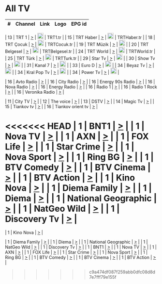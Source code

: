 <h1>All TV</h1>

| #   | Channel        | Link  | Logo | EPG id |
|:---:|:--------------:|:-----:|:----:|:------:|

| 13  | TRT 1            | [>](https://tv-trt1.medya.trt.com.tr/master.m3u8) | <img height="20" src="https://i.imgur.com/j786OLG.png"/> | TRT1.tr |
| 15  | TRT Haber        | [>](https://tv-trthaber.medya.trt.com.tr/master.m3u8) | <img height="20" src="https://i.imgur.com/OVfo8Ab.png"/> | TRTHaber.tr |
| 18  | TRT Çocuk        | [>](https://tv-trtcocuk.medya.trt.com.tr/master.m3u8) | <img height="20" src="https://i.imgur.com/QLFmD6d.png"/> | TRTCocuk.tr |
| 19  | TRT Müzik        | [>](https://tv-trtmuzik.medya.trt.com.tr/master.m3u8) | <img height="20" src="https://i.imgur.com/fIVFCEd.png"/> |
| 20  | TRT Belgesel     | [>](https://tv-trtbelgesel.medya.trt.com.tr/master.m3u8) | <img height="20" src="https://i.imgur.com/MGO87pe.png"/> | TRTBelgesel.tr |
| 24  | TRT World        | [>](https://tv-trtworld.medya.trt.com.tr/master.m3u8) | <img height="20" src="https://i.imgur.com/JEA2xpv.png"/> | TRTWorld.tr |
| 25  | TRT Türk         | [>](https://tv-trtturk.medya.trt.com.tr/master.m3u8) | <img height="20" src="https://i.imgur.com/OSTOQNw.png"/> | TRTTurk.tr |
| 29  | Star Tv   | [>](https://dogus-live.daioncdn.net/startv/startv_360p.m3u8) | <img height="20" src="https://i.imgur.com/IebUZx1.png"/> |
| 30  | Show Tv     | [>](https://ciner-live.daioncdn.net/showtv/showtv.m3u8) | <img height="20" src="https://i.imgur.com/IebUZx1.png"/> |
| 31  | Kanal 7     | [>](https://kanal7-live.daioncdn.net/kanal7/kanal7.m3u8) | <img height="20" src="https://i.imgur.com/IebUZx1.png"/> |
| 33  | Euro D    | [>](https://www.youtube.com/user/KanalD/live) | <img height="20" src="https://i.imgur.com/IebUZx1.png"/> |
| 34  | Beyaz Tv     | [>](https://beyaztv-live.daioncdn.net/beyaztv/beyaztv.m3u8) | <img height="20" src="https://i.imgur.com/IebUZx1.png"/> |
| 34  | Kral Pop Tv     | [>](https://www.youtube.com/watch?v=GuFTuKoXepw) | <img height="20" src="https://i.imgur.com/IebUZx1.png"/> |
| 34  | Power Tv     | [>](https://livetv.powerapp.com.tr/powerTV/powerhd.smil/chunklist.m3u8) | <img height="20" src="https://i.imgur.com/IebUZx1.png"/> |

| 16  | Avto Radio | [>](http://stream.metacast.eu/avtoradio.mp3.m3u) |
| 16  | City Radio | [>](http://stream.metacast.eu/city.aac.m3u) |
| 16  | Energy 90s Radio | [>](http://stream.metacast.eu/energy-90s.m3u) |
| 16  | Nova Radio | [>](http://stream.metacast.eu/nova.aac.m3u) |
| 16  | Energy Radio | [>](http://stream.metacast.eu/nrj.aac.m3u) |
| 16  | Radio 1 | [>](http://stream.metacast.eu/radio1.aac.m3u) |
| 16  | Radio 1 Rock | [>](http://stream.metacast.eu/radio1rock.aac.m3u) |
| 16  | Veronika Radio | [>](http://stream.metacast.eu/veronika.aac.m3u) |

| 11  | City TV | [>](https://tv.city.bg/play/tshls/citytv/index.m3u8) |
| 12  | The voice | [>](https://bss1.neterra.tv/thevoice/thevoice.m3u8) |
| 13  | DSTV | [>](http://46.249.95.140:8081/hls/data.m3u8) |
| 14  | Magic Tv | [>](https://bss1.neterra.tv/magictv/magictv.m3u8) |
| 15  | Tiankov tv | [>](https://streamer103.neterra.tv/tiankov-folk/live.m3u8) |
| 16  | Tiankov orient tv | [>](https://streamer103.neterra.tv/tiankov-orient/live.m3u8) |

<<<<<<< HEAD
| 1 | BNT1 | [>](https://ymkaya.xyz:32816/tv/bnt1/playlist.m3u8?wmsAuthSign=c2VydmVyX3RpbWU9Mi82LzIwMjUgNzozMzo0OCBQTSZoYXNoX3ZhbHVlPVN4L2E5MjMra1VhTnk0T1hZbm83dXc9PSZ2YWxpZG1pbnV0ZXM9NjA=) |
| 1 | Nova TV | [>](https://ymkaya.xyz:32816/tv/novatv/playlist.m3u8?wmsAuthSign=c2VydmVyX3RpbWU9Mi82LzIwMjUgNzozMzo1OCBQTSZoYXNoX3ZhbHVlPVczS1hjM1VSNG9SdDIwb2E2TmgxR0E9PSZ2YWxpZG1pbnV0ZXM9NjA=) |
| 1 | AXN | [>](https://ymkaya.xyz:32816/tv/axn/playlist.m3u8?wmsAuthSign=c2VydmVyX3RpbWU9Mi82LzIwMjUgNzozNDowOCBQTSZoYXNoX3ZhbHVlPVRQUzB4UGZqRWNETS9rNnNpaEtSdEE9PSZ2YWxpZG1pbnV0ZXM9NjA=) |
| 1 | FOX Life | [>](https://ymkaya.xyz:32816/tv/foxlife/playlist.m3u8?wmsAuthSign=c2VydmVyX3RpbWU9Mi82LzIwMjUgNzozNDoxOCBQTSZoYXNoX3ZhbHVlPW5RNTFodHZyWC9NYWtEcVVFaFRhU0E9PSZ2YWxpZG1pbnV0ZXM9NjA=) |
| 1 | Star Crime | [>](https://ymkaya.xyz:32816/tv/foxcrime/playlist.m3u8?wmsAuthSign=c2VydmVyX3RpbWU9Mi82LzIwMjUgNzozNDoyOCBQTSZoYXNoX3ZhbHVlPVZCNENaZUQ4WkJrUGNtZjR1RHZIaHc9PSZ2YWxpZG1pbnV0ZXM9NjA=) |
| 1 | Nova Sport | [>](https://ymkaya.xyz:32816/tv/novasport/playlist.m3u8?wmsAuthSign=c2VydmVyX3RpbWU9Mi82LzIwMjUgNzozNDozNyBQTSZoYXNoX3ZhbHVlPVVod3dkOUhtblJLV1ZDU1UwZXBxRHc9PSZ2YWxpZG1pbnV0ZXM9NjA=) |
| 1 | Ring BG | [>](https://ymkaya.xyz:32816/tv/ringbg/playlist.m3u8?wmsAuthSign=c2VydmVyX3RpbWU9Mi82LzIwMjUgNzozNDo0NyBQTSZoYXNoX3ZhbHVlPUx4NGZxRGpnSW9JQmxTNkhqb3ZhUHc9PSZ2YWxpZG1pbnV0ZXM9NjA=) |
| 1 | BTV Comedy | [>](https://ymkaya.xyz:32816/tv/btvcomedy/playlist.m3u8?wmsAuthSign=c2VydmVyX3RpbWU9Mi82LzIwMjUgNzozNDo1NyBQTSZoYXNoX3ZhbHVlPWljeEtFdFNEbHpkN0ZBVTlSSVlJRmc9PSZ2YWxpZG1pbnV0ZXM9NjA=) |
| 1 | BTV Cinema | [>](https://ymkaya.xyz:32816/tv/btvcinema/playlist.m3u8?wmsAuthSign=c2VydmVyX3RpbWU9Mi82LzIwMjUgNzozNTowNyBQTSZoYXNoX3ZhbHVlPTVVdlVkc3VpbmVrajhVSitXbTRBTUE9PSZ2YWxpZG1pbnV0ZXM9NjA=) |
| 1 | BTV Action | [>](https://ymkaya.xyz:32816/tv/btvaction/playlist.m3u8?wmsAuthSign=c2VydmVyX3RpbWU9Mi82LzIwMjUgNzozNToxNiBQTSZoYXNoX3ZhbHVlPTFqQllNSkQwK0FIb2ZXME82SVZMMHc9PSZ2YWxpZG1pbnV0ZXM9NjA=) |
| 1 | Kino Nova | [>](https://ymkaya.xyz:32816/tv/kinonova/playlist.m3u8?wmsAuthSign=c2VydmVyX3RpbWU9Mi82LzIwMjUgNzozNToyNiBQTSZoYXNoX3ZhbHVlPUZmQ1ZPbkN5UHE3bU5rdCtsSmtKT0E9PSZ2YWxpZG1pbnV0ZXM9NjA=) |
| 1 | Diema Family | [>](https://ymkaya.xyz:32816/tv/diemafamily/playlist.m3u8?wmsAuthSign=c2VydmVyX3RpbWU9Mi82LzIwMjUgNzozNTozNiBQTSZoYXNoX3ZhbHVlPWd0U2YxazR4U3dlOVorZWlXWVJvSlE9PSZ2YWxpZG1pbnV0ZXM9NjA=) |
| 1 | Diema | [>](https://ymkaya.xyz:32816/tv/diema/playlist.m3u8?wmsAuthSign=c2VydmVyX3RpbWU9Mi82LzIwMjUgNzozNjozMCBQTSZoYXNoX3ZhbHVlPUE3WHJLQ1RsU1FkMUs2ZTE0SHJSNlE9PSZ2YWxpZG1pbnV0ZXM9NjA=) |
| 1 | National Geographic | [>](https://ymkaya.xyz:32816/tv/natgeo/playlist.m3u8?wmsAuthSign=c2VydmVyX3RpbWU9Mi82LzIwMjUgNzozNjo0MCBQTSZoYXNoX3ZhbHVlPUIyL3lrRVhxRUFuZ0QvYkZDMEJGa1E9PSZ2YWxpZG1pbnV0ZXM9NjA=) |
| 1 | NatGeo Wild | [>](https://ymkaya.xyz:32816/tv/natgeowild/playlist.m3u8?wmsAuthSign=c2VydmVyX3RpbWU9Mi82LzIwMjUgNzozNjo0OSBQTSZoYXNoX3ZhbHVlPWVXNXdnM2dtd1ZyZDNVV2JSN2hqRGc9PSZ2YWxpZG1pbnV0ZXM9NjA=) |
| 1 | Discovery Tv | [>](https://ymkaya.xyz:32816/tv/discovery/playlist.m3u8?wmsAuthSign=c2VydmVyX3RpbWU9Mi82LzIwMjUgNzozNjo1OSBQTSZoYXNoX3ZhbHVlPVk5WGtFUGRlMHlMM25MUmZMOURrU3c9PSZ2YWxpZG1pbnV0ZXM9NjA=) |
=======


| 1 | Kino Nova | [>](https://ymkaya.xyz:11336/tv/kinonova/playlist.m3u8?wmsAuthSign=c2VydmVyX3RpbWU9MS8yLzIwMjUgNDo0MDoyMCBBTSZoYXNoX3ZhbHVlPWlFS1FrWEtMMVRFM3l5YklUWUJQUHc9PSZ2YWxpZG1pbnV0ZXM9NjA=) |

| 1 | Diema Family | [>](https://ymkaya.xyz:11336/tv/diemafamily/playlist.m3u8?wmsAuthSign=c2VydmVyX3RpbWU9MS8yLzIwMjUgNDo0MDozMCBBTSZoYXNoX3ZhbHVlPUVUaTVKTldvZTF5WVVCM0YwL21kaXc9PSZ2YWxpZG1pbnV0ZXM9NjA=) |
| 1 | Diema | [>](https://ymkaya.xyz:11336/tv/diema/playlist.m3u8?wmsAuthSign=c2VydmVyX3RpbWU9MS8yLzIwMjUgNDo0MDo0MCBBTSZoYXNoX3ZhbHVlPVlYMWVJT2NuUjNpUTBsaytEUFFOS2c9PSZ2YWxpZG1pbnV0ZXM9NjA=) |
| 1 | National Geographic | [>](https://ymkaya.xyz:11336/tv/natgeo/playlist.m3u8?wmsAuthSign=c2VydmVyX3RpbWU9MS8yLzIwMjUgNDo0MTo0MSBBTSZoYXNoX3ZhbHVlPTJQTlVmcG5nYWx0M013eUhGRGxnd0E9PSZ2YWxpZG1pbnV0ZXM9NjA=) |
| 1 | NatGeo Wild | [>](https://ymkaya.xyz:11336/tv/natgeowild/playlist.m3u8?wmsAuthSign=c2VydmVyX3RpbWU9MS8yLzIwMjUgNDo0MTo1MSBBTSZoYXNoX3ZhbHVlPVl1OXZaTTliN0hGWEN3eDBYd1duNkE9PSZ2YWxpZG1pbnV0ZXM9NjA=) |
| 1 | Discovery Tv | [>](https://ymkaya.xyz:11336/tv/discovery/playlist.m3u8?wmsAuthSign=c2VydmVyX3RpbWU9MS8yLzIwMjUgNDo0MjowMSBBTSZoYXNoX3ZhbHVlPWtBQmdLNlY2RmQwWElzMVYzSDJyVkE9PSZ2YWxpZG1pbnV0ZXM9NjA=) |
| 1 | BNT1 | [>](https://ymkaya.xyz:11336/tv/bnt1/playlist.m3u8?wmsAuthSign=c2VydmVyX3RpbWU9MS8yLzIwMjUgNDozODozOCBBTSZoYXNoX3ZhbHVlPVVrMVlRQXpJWlhYeUh6ZFVpSC9NMUE9PSZ2YWxpZG1pbnV0ZXM9NjA=) |
| 1 | Nova TV | [>](https://ymkaya.xyz:11336/tv/novatv/playlist.m3u8?wmsAuthSign=c2VydmVyX3RpbWU9MS8yLzIwMjUgNDozODo0OCBBTSZoYXNoX3ZhbHVlPUVxQjh1a0ZzYkVGZU8zZDFGTzdreVE9PSZ2YWxpZG1pbnV0ZXM9NjA=) |
| 1 | AXN | [>](https://ymkaya.xyz:11336/tv/axn/playlist.m3u8?wmsAuthSign=c2VydmVyX3RpbWU9MS8yLzIwMjUgNDozODo1OCBBTSZoYXNoX3ZhbHVlPUpkWStGY1hkNXhaOVpPZ0thQ0FZL3c9PSZ2YWxpZG1pbnV0ZXM9NjA=) |
| 1 | FOX Life | [>](https://ymkaya.xyz:11336/tv/foxlife/playlist.m3u8?wmsAuthSign=c2VydmVyX3RpbWU9MS8yLzIwMjUgNDozOToxMCBBTSZoYXNoX3ZhbHVlPWt1ZDc1T3AzYlZDTjJnSy9TU0xJZlE9PSZ2YWxpZG1pbnV0ZXM9NjA=) |
| 1 | Star Crime | [>](https://ymkaya.xyz:11336/tv/foxcrime/playlist.m3u8?wmsAuthSign=c2VydmVyX3RpbWU9MS8yLzIwMjUgNDozOToyMCBBTSZoYXNoX3ZhbHVlPXIwVU45Nm9FR1l2enNkTG9TanBxbmc9PSZ2YWxpZG1pbnV0ZXM9NjA=) |
| 1 | Nova Sport | [>](https://ymkaya.xyz:11336/tv/novasport/playlist.m3u8?wmsAuthSign=c2VydmVyX3RpbWU9MS8yLzIwMjUgNDozOTozMCBBTSZoYXNoX3ZhbHVlPXlSZ0UxazVaM0xhSmc0NmR4T0c1T2c9PSZ2YWxpZG1pbnV0ZXM9NjA=) |
| 1 | Ring BG | [>](https://ymkaya.xyz:11336/tv/ringbg/playlist.m3u8?wmsAuthSign=c2VydmVyX3RpbWU9MS8yLzIwMjUgNDozOTo0MCBBTSZoYXNoX3ZhbHVlPTR4aUlFNHVUYWN4enY1WkVuOFZma2c9PSZ2YWxpZG1pbnV0ZXM9NjA=) |
| 1 | BTV Comedy | [>](https://ymkaya.xyz:11336/tv/btvcomedy/playlist.m3u8?wmsAuthSign=c2VydmVyX3RpbWU9MS8yLzIwMjUgNDozOTo1MCBBTSZoYXNoX3ZhbHVlPUtrMTJ2RHNTTUU1RFp1ZkVOdXFSK3c9PSZ2YWxpZG1pbnV0ZXM9NjA=) |
| 1 | BTV Cinema | [>](https://ymkaya.xyz:11336/tv/btvcinema/playlist.m3u8?wmsAuthSign=c2VydmVyX3RpbWU9MS8yLzIwMjUgNDozOTo1OSBBTSZoYXNoX3ZhbHVlPTZWcU9FZW56cG1NM1lrYy8xNE5NeHc9PSZ2YWxpZG1pbnV0ZXM9NjA=) |
| 1 | BTV Action | [>](https://ymkaya.xyz:11336/tv/btvaction/playlist.m3u8?wmsAuthSign=c2VydmVyX3RpbWU9MS8yLzIwMjUgNDo0MDoxMCBBTSZoYXNoX3ZhbHVlPUlDd0ErRkZVWThyMVZwR3c2REdGZ3c9PSZ2YWxpZG1pbnV0ZXM9NjA=) |
>>>>>>> c9a474df087f259abb0dfc08d8d7e7fff79e155f
